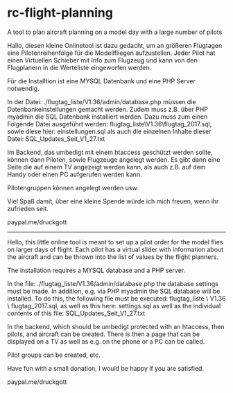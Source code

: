 # rc-flight-planning
A tool to plan aircraft planning on a model day with a large number of pilots

Hallo, diesen kleine Onlinetool ist dazu gedacht, um an größeren Flugtagen eine Pilotenreihenfolge für die Modellfliegen aufzustellen.
Jeder Pilot hat einen Virtuellen Schieber mit Info zum Flugzeug und kann von den Flugplanern in die Werteliste eingeworfen werden. 

Für die Installtion ist eine MYSQL Datenbank und eine PHP Server notwendig.

In der Datei: ./flugtag_liste/V1.36/admin/database.php müssen die Datenbankeinstellungen gemacht werden. Zudem muss z.B. über PHP myadmin die SQL Datenbank installiert werden.
Dazu muss zum einen Folgende Datei ausgeführt werden:
flugtag_liste\V1.36\flugtag_2017.sql, 
sowie diese hier: einstellungen.sql 
als auch die einzelnen Inhalte dieser Datei:
SQL_Updates_Seit_V1_27.txt

Im Backend, das umbedigt mit einem htaccess geschützt werden sollte, können dann Piloten, sowie Flugzeuge angelegt werden. Es gibt dann eine Seite die auf einem TV angezeigt werden kann, als auch z.B. auf dem Handy oder einen PC aufgerufen werden kann.

Pilotengruppen können angelegt werden usw.

Viel Spaß damit, über eine kleine Spende würde ich mich freuen, wenn ihr zufrieden seit.

paypal.me/druckgott

------------------------------------------------------------------------------------------------

Hello, this little online tool is meant to set up a pilot order for the model flies on larger days of flight.
Each pilot has a virtual slider with information about the aircraft and can be thrown into the list of values ​​by the flight planners.

The installation requires a MYSQL database and a PHP server.

In the file: ./flugtag_liste/V1.36/admin/database.php the database settings must be made. In addition, e.g. via PHP myadmin the SQL database will be installed.
To do this, the following file must be executed:
flugtag_liste \ V1.36 \ flugtag_2017.sql,
as well as this here: settings.sql
as well as the individual contents of this file:
SQL_Updates_Seit_V1_27.txt

In the backend, which should be umbedigt protected with an htaccess, then pilots, and aircraft can be created. There is then a page that can be displayed on a TV as well as e.g. on the phone or a PC can be called.

Pilot groups can be created, etc.

Have fun with a small donation, I would be happy if you are satisfied.

paypal.me/druckgott
